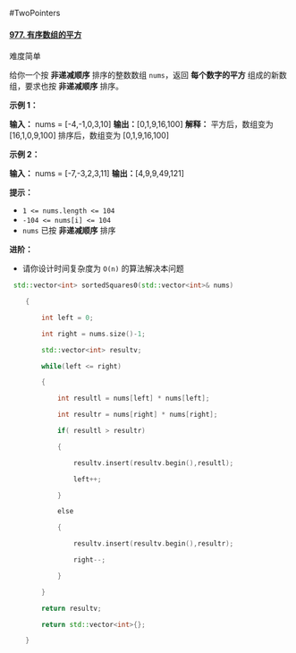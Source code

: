 #TwoPointers
#### [977. 有序数组的平方](https://leetcode.cn/problems/squares-of-a-sorted-array/)

难度简单

给你一个按 **非递减顺序** 排序的整数数组 `nums`，返回 **每个数字的平方** 组成的新数组，要求也按 **非递减顺序** 排序。

**示例 1：**

**输入：** nums = [-4,-1,0,3,10]
**输出：**[0,1,9,16,100]
**解释：** 平方后，数组变为 [16,1,0,9,100]
排序后，数组变为 [0,1,9,16,100]

**示例 2：**

**输入：** nums = [-7,-3,2,3,11]
**输出：**[4,9,9,49,121]

**提示：**

-   `1 <= nums.length <= 104`
-   `-104 <= nums[i] <= 104`
-   `nums` 已按 **非递减顺序** 排序

**进阶：**

-   请你设计时间复杂度为 `O(n)` 的算法解决本问题

```cpp
 std::vector<int> sortedSquares0(std::vector<int>& nums)

    {

        int left = 0; 

        int right = nums.size()-1;

        std::vector<int> resultv;

        while(left <= right)

        {    

            int resultl = nums[left] * nums[left];

            int resultr = nums[right] * nums[right];

            if( resultl > resultr)

            {    

                resultv.insert(resultv.begin(),resultl);

                left++;

            }    

            else 

            {    

                resultv.insert(resultv.begin(),resultr);

                right--;

            }    

        }    

        return resultv;

        return std::vector<int>{};

    }
```